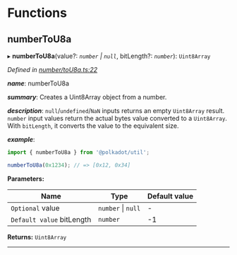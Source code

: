 

# Functions

<a id="numbertou8a"></a>

##  numberToU8a

▸ **numberToU8a**(value?: *`number` \| `null`*, bitLength?: *`number`*): `Uint8Array`

*Defined in [number/toU8a.ts:22](https://github.com/polkadot-js/common/blob/77a6bc6/packages/util/src/number/toU8a.ts#L22)*

*__name__*: numberToU8a

*__summary__*: Creates a Uint8Array object from a number.

*__description__*: `null`/`undefined`/`NaN` inputs returns an empty `Uint8Array` result. `number` input values return the actual bytes value converted to a `Uint8Array`. With `bitLength`, it converts the value to the equivalent size.

*__example__*:   

```javascript
import { numberToU8a } from '@polkadot/util';

numberToU8a(0x1234); // => [0x12, 0x34]
```

**Parameters:**

| Name | Type | Default value |
| ------ | ------ | ------ |
| `Optional` value | `number` \| `null` | - |
| `Default value` bitLength | `number` |  -1 |

**Returns:** `Uint8Array`

___


